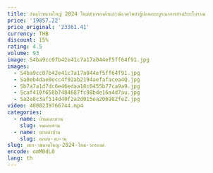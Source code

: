 ```yaml
---
title: ถังแก้วขนาดใหญ่ 2024 ใหม่ตัวกรองด้านล่างนิเวศวิทยาตู้ปลาแบบบูรณาการอัจฉริยะโบราณ
price: '19857.22'
price_original: '23361.41'
currency: THB
discount: 15%
rating: 4.5
volume: 93
image: S4ba9cc07b42e41c7a17a044ef5ff64f91.jpg
images:
  - S4ba9cc07b42e41c7a17a044ef5ff64f91.jpg
  - Sa0eb4dae0ecc4f92ab2194aefafacea4Q.jpg
  - Sb7a7a1d7dc6e46edaa18c0455b77ca9a9.jpg
  - Scaf410f658b7484687fc98bde16a4d7au.jpg
  - Sa2e8c3af514d40f2a2d015ea206982feZ.jpg
video: 4000239766744.mp4
categories:
  - name: บ้านและสวน
    slug: านและสวน
  - name: ตกแต่งบ้าน
    slug: ตกแต-งบ-าน
slug: งแก-วขนาดใหญ-2024-ใหม-วกรองด
encode: omM0dL0
lang: th
---
```

  